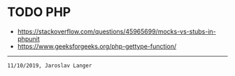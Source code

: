 # TODO PHP

+ https://stackoverflow.com/questions/45965699/mocks-vs-stubs-in-phpunit
+ https://www.geeksforgeeks.org/php-gettype-function/

---
```11/10/2019, Jaroslav Langer```
